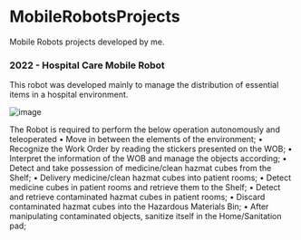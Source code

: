 # MobileRobotsProjects
Mobile Robots projects developed by me.

### 2022 - Hospital Care Mobile Robot
This robot was developed mainly to manage the distribution of essential items in a hospital environment.

![image](https://github.com/user-attachments/assets/f995153b-f60d-4136-a1e8-f02f0c361218)

The Robot is required to perform the below operation autonomously and teleoperated
•	Move in between the elements of the environment;
•	Recognize the Work Order by reading the stickers presented on the WOB;
•	Interpret the information of the WOB and manage the objects according;
•	Detect and take possession of medicine/clean hazmat cubes from the Shelf;
•	Delivery medicine/clean hazmat cubes into patient rooms;
•	Detect medicine cubes in patient rooms and retrieve them to the Shelf;
•	Detect and retrieve contaminated hazmat cubes in patient rooms;
•	Discard contaminated hazmat cubes into the Hazardous Materials Bin;
•	After manipulating contaminated objects, sanitize itself in the Home/Sanitation pad;
